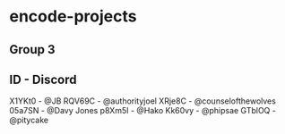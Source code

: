 # encode-projects

## Group 3

ID - Discord
------------
X1YKt0 - @JB 
RQV69C - @authorityjoel 
XRje8C - @counselofthewolves 
05a7SN - @Davy Jones 
p8Xm5I - @Hako 
Kk60vy - @phipsae 
GTblOQ - @pitycake